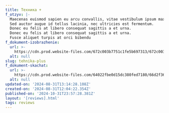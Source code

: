 ```yaml
---
title: Техника +
f_otzyv: |-
  Maecenas euismod sapien eu arcu convallis, vitae vestibulum ipsum maximus.
  Sed auctor augue id tellus lacinia, nec ultricies est fermentum.
  Donec eu felis at libero consequat sagittis a et urna.
  Donec eu felis at libero consequat sagittis a et urna.
  Fusce aliquet turpis at orci bibendu
f_dokument-izobrazhenie:
  url: >-
    https://cdn.prod.website-files.com/672c003b7751c1fe5b697313/672c003b7751c1fe5b69743a_%D0%9E%D1%82%D0%B7%D1%8B%D0%B2-%D0%B7%D0%B0%D0%B1%D0%B8%D0%B2%D0%BA%D0%B0.jpg
  alt: null
slug: tehnika-plus
f_dokument-skachat:
  url: >-
    https://cdn.prod.website-files.com/64022fbe0d15dc380fed7180/66d2f36fc73fcd2173a70ee0_image7.jpeg
  alt: null
updated-on: '2024-08-31T13:14:28.108Z'
created-on: '2024-08-31T12:04:22.354Z'
published-on: '2024-10-31T23:57:28.381Z'
layout: '[reviews].html'
tags: reviews
---
```



